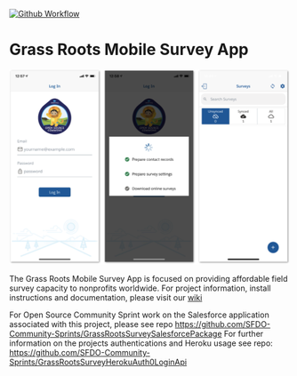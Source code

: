 [![Github Workflow](https://github.com/SFDO-Community-Sprints/GrassRootsSurveyMobileApp/workflows/unit%20test/badge.svg?branch=master)](https://github.com/SFDO-Community-Sprints/GrassRootsSurveyMobileApp/actions?query=workflow%3A%22unit%20test%22)
# Grass Roots Mobile Survey App

![](img/screenshot.png)

The Grass Roots Mobile Survey App is focused on providing affordable field survey capacity to nonprofits worldwide. For project information, install instructions and documentation, please visit our [wiki](https://github.com/SFDO-Community-Sprints/GrassRootsMobileSurveyApp/wiki)

For Open Source Community Sprint work on the Salesforce application associated with this project, please see repo https://github.com/SFDO-Community-Sprints/GrassRootsSurveySalesforcePackage
For further information on the projects authentications and Heroku usage see repo: https://github.com/SFDO-Community-Sprints/GrassRootsSurveyHerokuAuth0LoginApi
